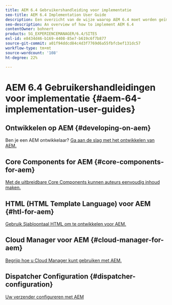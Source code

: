 ```yaml
---
title: AEM 6.4 Gebruikershandleiding voor implementatie
seo-title: AEM 6.4 Implementation User Guide
description: Een overzicht van de wijze waarop AEM 6.4 moet worden geïmplementeerd
seo-description: An overview of how to implement AEM 6.4
contentOwner: bohnert
products: SG_EXPERIENCEMANAGER/6.4/SITES
exl-id: e8434d46-b169-4408-85e7-b619c6f7b877
source-git-commit: a01f94ddcd84c4d3f7769d6a55fbfcbef131dc57
workflow-type: tm+mt
source-wordcount: '108'
ht-degree: 22%

---
```


# AEM 6.4 Gebruikershandleidingen voor implementatie {#aem-64-implementation-user-guides}

## Ontwikkelen op AEM {#developing-on-aem}

Ben je een AEM ontwikkelaar? [Ga aan de slag met het ontwikkelen van AEM.](/help/sites-developing/home.md)

## Core Components for AEM {#core-components-for-aem}

[Met de uitbreidbare Core Components kunnen auteurs eenvoudig inhoud maken.](https://docs.adobe.com/content/help/en/experience-manager-core-components/using/introduction.html)

## HTML (HTML Template Language) voor AEM {#htl-for-aem}

[Gebruik Sjabloontaal HTML om te ontwikkelen voor AEM.](https://docs.adobe.com/content/help/en/experience-manager-htl/using/overview.html)

## Cloud Manager voor AEM {#cloud-manager-for-aem}

[Begrijp hoe u Cloud Manager kunt gebruiken met AEM.](https://experienceleague.adobe.com/docs/experience-manager-cloud-manager/using/introduction-to-cloud-manager.html?lang=en)

## Dispatcher Configuration {#dispatcher-configuration}

[Uw verzender configureren met AEM](https://docs.adobe.com/content/help/en/experience-manager-dispatcher/using/dispatcher.html)
